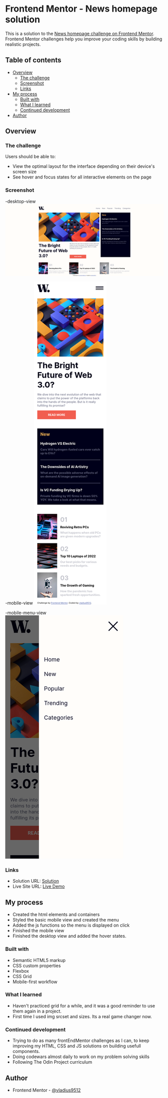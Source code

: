 # Frontend Mentor - News homepage solution

This is a solution to the [News homepage challenge on Frontend Mentor](https://www.frontendmentor.io/challenges/news-homepage-H6SWTa1MFl). Frontend Mentor challenges help you improve your coding skills by building realistic projects.

## Table of contents

-   [Overview](#overview)
    -   [The challenge](#the-challenge)
    -   [Screenshot](#screenshot)
    -   [Links](#links)
-   [My process](#my-process)
    -   [Built with](#built-with)
    -   [What I learned](#what-i-learned)
    -   [Continued development](#continued-development)
-   [Author](#author)

## Overview

### The challenge

Users should be able to:

-   View the optimal layout for the interface depending on their device's screen size
-   See hover and focus states for all interactive elements on the page

### Screenshot

-desktop-view
![](./screenshots/desktop.png)

-mobile-view
![](./screenshots/mobile-view.png)

-mobile-menu-view
![](./screenshots/mobile-menu-active.png)

### Links

-   Solution URL: [Solution](https://github.com/vladius9512/FrontEndMentor-Challenges/tree/main/news-homepage-main)
-   Live Site URL: [Live Demo](https://vladius9512.github.io/FrontEndMentor-Challenges/news-homepage-main/newsHomepage.html)

## My process

-   Created the html elements and containers
-   Styled the basic mobile view and created the menu
-   Added the js functions so the menu is displayed on click
-   Finished the mobile view
-   Finished the desktop view and added the hover states.

### Built with

-   Semantic HTML5 markup
-   CSS custom properties
-   Flexbox
-   CSS Grid
-   Mobile-first workflow

### What I learned

-   Haven't practiced grid for a while, and it was a good reminder to use them again in a project.
-   First time I used img srcset and sizes. Its a real game changer now.

### Continued development

-   Trying to do as many frontEndMentor challenges as I can, to keep improving my HTML, CSS and JS solutions on building usefull components.
-   Doing codewars almost daily to work on my problem solving skills
-   Following The Odin Project curriculum

## Author

-   Frontend Mentor - [@vladius9512](https://www.frontendmentor.io/profile/vladius9512)
